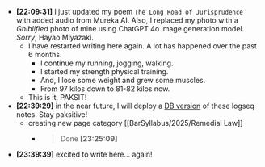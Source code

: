 - **[22:09:31]** I just updated my poem `The Long Road of Jurisprudence` with added audio from Mureka AI. Also, I replaced my photo with a *Ghiblified* photo of mine using ChatGPT 4o image generation model. *Sorry*, Hayao Miyazaki.
	- I have restarted writing here again.  A lot has happened over the past 6 months.
		- I continue my running, jogging, walking.
		- I started my strength physical training.
		- And, I lose some weight and grew some muscles.
		- From 97 kilos down to 81-82 kilos now.
	- This is it, PAKSIT!
- **[22:39:29]** in the near future, I will deploy a [DB version](https://ca5d71cf.logseq-db-demo.pages.dev/) of these logseq notes. Stay paksitive!
	- creating new page category [[BarSyllabus/2025/Remedial Law]]
		- > Done **[23:25:09]**
- **[23:39:39]** excited to write here… again!